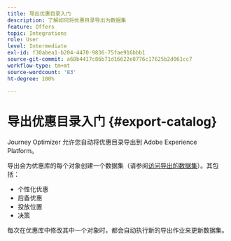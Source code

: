 ```yaml
---
title: 导出优惠目录入门
description: 了解如何将优惠目录导出为数据集
feature: Offers
topic: Integrations
role: User
level: Intermediate
exl-id: f30abea1-b204-4470-9836-75fae916bbb1
source-git-commit: a68b4417c86b71d16622e8776c17625b2d061cc7
workflow-type: tm+mt
source-wordcount: '83'
ht-degree: 100%

---
```


# 导出优惠目录入门 {#export-catalog}

Journey Optimizer 允许您自动将优惠目录导出到 Adobe Experience Platform。

导出会为优惠库的每个对象创建一个数据集（请参阅[访问导出的数据集](../export-catalog/access-dataset.md)）。其包括：

* 个性化优惠
* 后备优惠
* 投放位置
* 决策

每次在优惠库中修改其中一个对象时，都会自动执行新的导出作业来更新数据集。

<!--
>[!NOTE]
>
>This feature is not enabled by default. If you want to use it, reach out to your Adobe contact to have it activated for your catalog. Once it is enabled, export jobs will be automated and will require no action from your side.
-->
